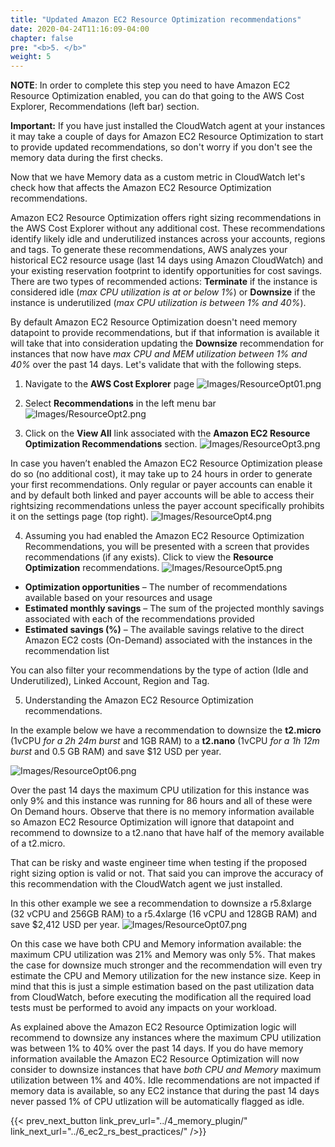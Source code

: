 ```yaml
---
title: "Updated Amazon EC2 Resource Optimization recommendations"
date: 2020-04-24T11:16:09-04:00
chapter: false
pre: "<b>5. </b>"
weight: 5
---
```


**NOTE**: In order to complete this step you need to have Amazon EC2 Resource Optimization enabled, you can do that going to the AWS Cost Explorer, Recommendations (left bar) section.

**Important:** If you have just installed the CloudWatch agent at your instances it may take a couple of days for Amazon EC2 Resource Optimization to start to provide updated recommendations, so don't worry if you don't see the memory data during the first checks.

Now that we have Memory data as a custom metric in CloudWatch let's check how that affects the Amazon EC2 Resource Optimization recommendations.

Amazon EC2 Resource Optimization offers right sizing recommendations in the AWS Cost Explorer without any additional cost. These recommendations identify likely idle and underutilized instances across your accounts, regions and tags. To generate these recommendations, AWS analyzes your historical EC2 resource usage (last 14 days using Amazon CloudWatch) and your existing reservation footprint to identify opportunities for cost savings. There are two types of recommended actions: **Terminate** if the instance is considered idle (*max CPU utilization is at or below 1%*) or **Downsize** if the instance is underutilized (*max CPU utilization is between 1% and 40%*).

By default Amazon EC2 Resource Optimization doesn't need memory datapoint to provide recommendations, but if that information is available it will take that into consideration updating the **Downsize** recommendation for instances that now have *max CPU and MEM utilization between 1% and 40%* over the past 14 days. Let's validate that with the following steps.

1. Navigate to the **AWS Cost Explorer** page
![Images/ResourceOpt01.png](/Cost/200_AWS_Resource_Optimization/Images/ResourceOpt01.png)

2. Select **Recommendations** in the left menu bar
![Images/ResourceOpt2.png](/Cost/200_AWS_Resource_Optimization/Images/ResourceOpt02.png)





3. Click on the **View All** link associated with the **Amazon EC2 Resource Optimization Recommendations** section.
![Images/ResourceOpt3.png](/Cost/200_AWS_Resource_Optimization/Images/ResourceOpt03.png)

In case you haven’t enabled the Amazon EC2 Resource Optimization please do so (no additional cost), it may take up to 24 hours in order to generate your first recommendations. Only regular or payer accounts can enable it and by default both linked and payer accounts will be able to access their rightsizing recommendations unless the payer account specifically prohibits it on the settings page (top right).
![Images/ResourceOpt4.png](/Cost/200_AWS_Resource_Optimization/Images/ResourceOpt04.png)

4. Assuming you had enabled the Amazon EC2 Resource Optimization Recommendations, you will be presented with a screen that provides recommendations (if any exists). Click to view the **Resource Optimization** recommendations.
![Images/ResourceOpt5.png](/Cost/200_AWS_Resource_Optimization/Images/ResourceOpt05.png)

- **Optimization opportunities** – The number of recommendations available based on your resources and usage
- **Estimated monthly savings** – The sum of the projected monthly savings associated with each of the recommendations provided
- **Estimated savings (%)** – The available savings relative to the direct Amazon EC2 costs (On-Demand) associated with the instances in the recommendation list

You can also filter your recommendations by the type of action (Idle and Underutilized), Linked Account, Region and Tag.

5. Understanding the Amazon EC2 Resource Optimization recommendations.

In the example below we have a recommendation to downsize the **t2.micro** (1vCPU *for a 2h 24m burst* and 1GB RAM) to a **t2.nano** (1vCPU *for a 1h 12m burst* and 0.5 GB RAM) and save $12 USD per year.

![Images/ResourceOpt06.png](/Cost/200_AWS_Resource_Optimization/Images/ResourceOpt06.png)

Over the past 14 days the maximum CPU utilization for this instance was only 9% and this instance was running for 86 hours and all of these were On Demand hours. Observe that there is no memory information available so Amazon EC2 Resource Optimization will ignore that datapoint and recommend to downsize to a t2.nano that have half of the memory available of a t2.micro.

That can be risky and waste engineer time when testing if the proposed right sizing option is valid or not. That said you can improve the accuracy of this recommendation with the CloudWatch agent we just installed.

In this other example we see a recommendation to downsize a r5.8xlarge (32 vCPU and 256GB RAM) to a r5.4xlarge (16 vCPU and 128GB RAM) and save $2,412 USD per year.
![Images/ResourceOpt07.png](/Cost/200_AWS_Resource_Optimization/Images/ResourceOpt07.png)

On this case we have both CPU and Memory information available: the maximum CPU utilization was 21% and Memory was only 5%. That makes the case for downsize much stronger and the recommendation will even try estimate the CPU and Memory utilization for the new instance size. Keep in mind that this is just a simple estimation based on the past utilization data from CloudWatch, before executing the modification all the required load tests must be performed to avoid any impacts on your workload.

As explained above the Amazon EC2 Resource Optimization logic will recommend to downsize any instances where the maximum CPU utilization was between 1% to 40% over the past 14 days. If you do have memory information available the Amazon EC2 Resource Optimization will now consider to downsize instances that have *both CPU and Memory* maximum utilization between 1% and 40%. Idle recommendations are not impacted if memory data is available, so any EC2 instance that during the past 14 days never passed 1% of CPU utlization will be automatically flagged as idle.

{{< prev_next_button link_prev_url="../4_memory_plugin/" link_next_url="../6_ec2_rs_best_practices/" />}}

